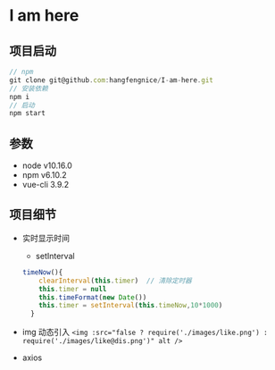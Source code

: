 # I am here

## 项目启动

```javascript
// npm
git clone git@github.com:hangfengnice/I-am-here.git
// 安装依赖
npm i
// 启动
npm start
```

## 参数

- node v10.16.0
- npm v6.10.2
- vue-cli 3.9.2

## 项目细节

- 实时显示时间
  - setInterval

  ```javascript
  timeNow(){
      clearInterval(this.timer)  // 清除定时器  
      this.timer = null
      this.timeFormat(new Date())
      this.timer = setInterval(this.timeNow,10*1000)
    }
  ```

- img 动态引入
 `<img :src="false ? require('./images/like.png') : require('./images/like@dis.png')" alt />`

- axios
